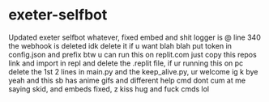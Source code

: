 # exeter-selfbot
Updated exeter selfbot whatever, fixed embed and shit logger is @ line 340 the webhook is deleted idk delete it if u want blah blah put token in config.json and prefix btw u can run this on replit.com just copy this repos link and import in repl and delete the .replit file, if ur running this on pc delete the 1st 2 lines in main.py and the keep_alive.py, ur welcome ig k bye
yeah and this sb has anime gifs and different help cmd dont cum at me saying skid, and embeds fixed, z kiss hug and fuck cmds lol
